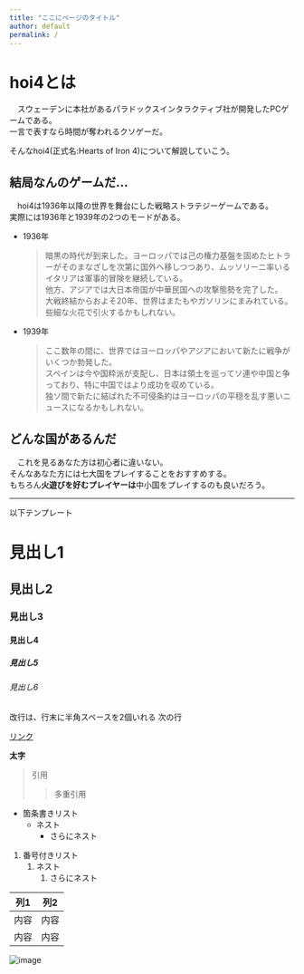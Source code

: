```yaml
---
title: "ここにページのタイトル"
author: default
permalink: /
---
```



# hoi4とは

　スウェーデンに本社があるパラドックスインタラクティブ社が開発したPCゲームである。  
 一言で表すなら時間が奪われるクソゲーだ。  

 そんなhoi4(正式名:Hearts of Iron 4)について解説していこう。

 ## 結局なんのゲームだ...  

 　hoi4は1936年以降の世界を舞台にした戦略ストラテジーゲームである。  
  実際には1936年と1939年の2つのモードがある。
  
- 1936年
  > 暗黒の時代が到来した。ヨーロッパでは己の権力基盤を固めたヒトラーがそのまなざしを次第に国外へ移しつつあり、ムッソリーニ率いるイタリアは軍事的冒険を継続している。  
他方、アジアでは大日本帝国が中華民国ヘの攻撃態勢を完了した。  
大戦終結からおよそ20年、世界はまたもやガソリンにまみれている。些細な火花で引火するかもしれない。

- 1939年
  > ここ数年の間に、世界ではヨーロッパやアジアにおいて新たに戦争がいくつか勃発した。  
スペインは今や国粋派が支配し、日本は領土を巡ってソ連や中国と争っており、特に中国ではより成功を収めている。  
独ソ間で新たに結ばれた不可侵条約はヨーロッパの平穏を乱す悪いニュースになるかもしれない。

## どんな国があるんだ

　これを見るあなた方は初心者に違いない。  
 そんなあなた方には七大国をプレイすることをおすすめする。  
 もちろん**火遊びを好むプレイヤーは**中小国をプレイするのも良いだろう。  


 

---

以下テンプレート

# 見出し1
## 見出し2
### 見出し3
#### 見出し4
##### 見出し5
###### 見出し6

改行は、行末に半角スペースを2個いれる
次の行

[リンク](https://www.google.co.jp/)

**太字**

> 引用
>> 多重引用


- 箇条書きリスト
  - ネスト
    - さらにネスト


1. 番号付きリスト
   1. ネスト
      1. さらにネスト


| 列1  | 列2  |
|-----|-----|
| 内容  | 内容  |
| 内容  | 内容  |

![image](/GHPages_WebSite/assets/images/logo-150.png)

